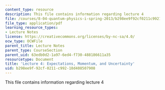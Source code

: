 ```yaml
---
content_type: resource
description: This file contains information regarding lecture 4
file: /courses/8-04-quantum-physics-i-spring-2013/b298ee9f92cf0211c99218d408507908_MIT8_04S13_Lec04.pdf
file_type: application/pdf
learning_resource_types:
- Lecture Notes
license: https://creativecommons.org/licenses/by-nc-sa/4.0/
ocw_type: OCWFile
parent_title: Lecture Notes
parent_type: CourseSection
parent_uid: 63edb0d2-1a97-6ed4-f730-488186611a35
resourcetype: Document
title: 'Lecture 4: Expectations, Momentum, and Uncertainty'
uid: b298ee9f-92cf-0211-c992-18d408507908
---
```

This file contains information regarding lecture 4